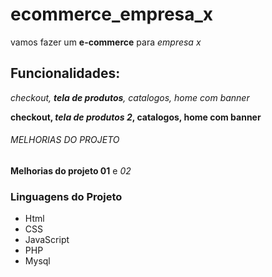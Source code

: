 # ecommerce_empresa_x
vamos fazer um **e-commerce** para *empresa x*

## Funcionalidades:

_checkout, **tela de produtos**, catalogos, home com banner_

**checkout, _tela de produtos 2_, catalogos, home com banner**

###### MELHORIAS DO PROJETO
__Melhorias do projeto 01__ e _02_

### Linguagens do Projeto

* Html
* CSS
* JavaScript
* PHP
* Mysql

